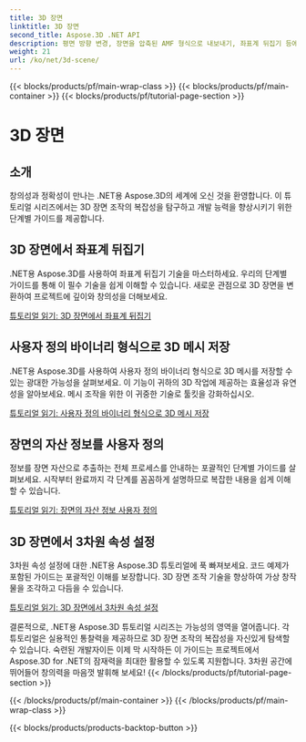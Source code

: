 ```yaml
---
title: 3D 장면
linktitle: 3D 장면
second_title: Aspose.3D .NET API
description: 평면 방향 변경, 장면을 압축된 AMF 형식으로 내보내기, 좌표계 뒤집기 등에 대한 .NET용 Aspose.3D 튜토리얼을 살펴보세요.
weight: 21
url: /ko/net/3d-scene/
---
```


{{< blocks/products/pf/main-wrap-class >}}
{{< blocks/products/pf/main-container >}}
{{< blocks/products/pf/tutorial-page-section >}}

# 3D 장면

## 소개

창의성과 정확성이 만나는 .NET용 Aspose.3D의 세계에 오신 것을 환영합니다. 이 튜토리얼 시리즈에서는 3D 장면 조작의 복잡성을 탐구하고 개발 능력을 향상시키기 위한 단계별 가이드를 제공합니다.

## 3D 장면에서 좌표계 뒤집기

.NET용 Aspose.3D를 사용하여 좌표계 뒤집기 기술을 마스터하세요. 우리의 단계별 가이드를 통해 이 필수 기술을 쉽게 이해할 수 있습니다. 새로운 관점으로 3D 장면을 변환하여 프로젝트에 깊이와 창의성을 더해보세요.

[튜토리얼 읽기: 3D 장면에서 좌표계 뒤집기](./flip-coordinate-system/)

## 사용자 정의 바이너리 형식으로 3D 메시 저장

.NET용 Aspose.3D를 사용하여 사용자 정의 바이너리 형식으로 3D 메시를 저장할 수 있는 광대한 가능성을 살펴보세요. 이 기능이 귀하의 3D 작업에 제공하는 효율성과 유연성을 알아보세요. 메시 조작을 위한 이 귀중한 기술로 툴킷을 강화하십시오.

[튜토리얼 읽기: 사용자 정의 바이너리 형식으로 3D 메시 저장](./save-3d-meshes-binary-format/)


## 장면의 자산 정보를 사용자 정의

정보를 장면 자산으로 추출하는 전체 프로세스를 안내하는 포괄적인 단계별 가이드를 살펴보세요. 시작부터 완료까지 각 단계를 꼼꼼하게 설명하므로 복잡한 내용을 쉽게 이해할 수 있습니다.

[튜토리얼 읽기: 장면의 자산 정보 사용자 정의](./information-to-scene/)

## 3D 장면에서 3차원 속성 설정

3차원 속성 설정에 대한 .NET용 Aspose.3D 튜토리얼에 푹 빠져보세요. 코드 예제가 포함된 가이드는 포괄적인 이해를 보장합니다. 3D 장면 조작 기술을 향상하여 가상 창작물을 조각하고 다듬을 수 있습니다.

[튜토리얼 읽기: 3D 장면에서 3차원 속성 설정](./set-3d-properties/)

결론적으로, .NET용 Aspose.3D 튜토리얼 시리즈는 가능성의 영역을 열어줍니다. 각 튜토리얼은 실용적인 통찰력을 제공하므로 3D 장면 조작의 복잡성을 자신있게 탐색할 수 있습니다. 숙련된 개발자이든 이제 막 시작하든 이 가이드는 프로젝트에서 Aspose.3D for .NET의 잠재력을 최대한 활용할 수 있도록 지원합니다. 3차원 공간에 뛰어들어 창의력을 마음껏 발휘해 보세요!
{{< /blocks/products/pf/tutorial-page-section >}}

{{< /blocks/products/pf/main-container >}}
{{< /blocks/products/pf/main-wrap-class >}}

{{< blocks/products/products-backtop-button >}}
